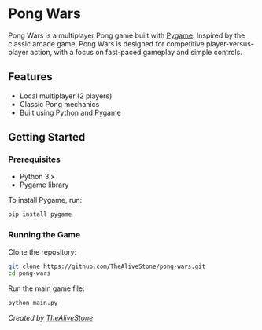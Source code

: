 # Pong Wars

Pong Wars is a multiplayer Pong game built with [Pygame](https://www.pygame.org/). Inspired by the classic arcade game, Pong Wars is designed for competitive player-versus-player action, with a focus on fast-paced gameplay and simple controls.

## Features

- Local multiplayer (2 players)
- Classic Pong mechanics
- Built using Python and Pygame

## Getting Started

### Prerequisites

- Python 3.x
- Pygame library

To install Pygame, run:

```bash
pip install pygame
```

### Running the Game

Clone the repository:

```bash
git clone https://github.com/TheAliveStone/pong-wars.git
cd pong-wars
```

Run the main game file:

```bash
python main.py
```

*Created by [TheAliveStone](https://github.com/TheAliveStone)*
